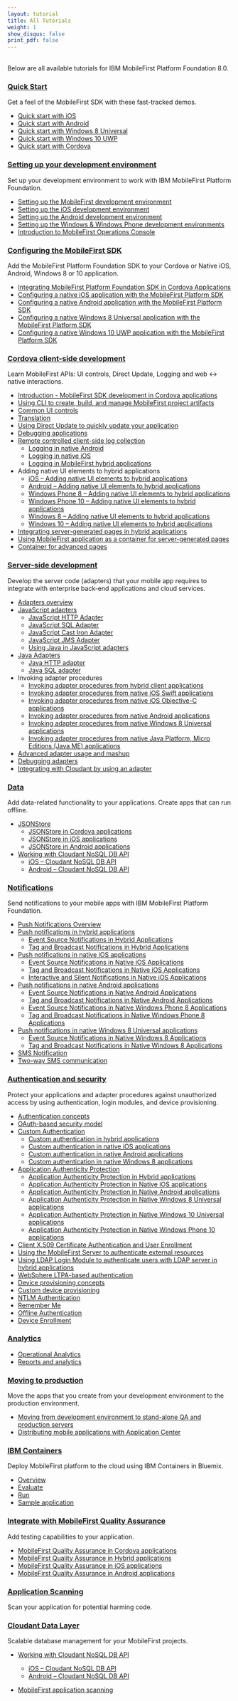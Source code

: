 ```yaml
---
layout: tutorial
title: All Tutorials
weight: 1
show_disqus: false
print_pdf: false
---
```

<br>
Below are all available tutorials for IBM MobileFirst Platform Foundation 8.0.

### [Quick Start](../quick-start)
Get a feel of the MobileFirst SDK with these fast-tracked demos.

* [Quick start with iOS](../quick-start/ios/)
* [Quick start with Android](../quick-start/android/)
* [Quick start with Windows 8 Universal](../quick-start/windows-8/)
* [Quick start with Windows 10 UWP](../quick-start/windows-10/)
* [Quick start with Cordova](../quick-start/cordova/")

### [Setting up your development environment](../setting-up-your-development-environment/)
Set up your development environment to work with IBM MobileFirst Platform Foundation.

* [Setting up the MobileFirst development environment](../setting-up-your-development-environment/setting-up-the-mobilefirst-development-environment/)
* [Setting up the iOS development environment](../setting-up-your-development-environment/setting-up-the-ios-development-environment/)
* [Setting up the Android development environment](../setting-up-your-development-environment/setting-up-the-android-development-environment/)
* [Setting up the Windows & Windows Phone development environments](../setting-up-your-development-environment/setting-up-the-windows-8-and-windows-10-development-environment/)
* [Introduction to MobileFirst Operations Console](../quick-start/introduction-to-mobilefirst-platform-operations-console/)

### [Configuring the MobileFirst SDK](../configuring-the-mfpf-sdk/)
Add the MobileFirst Platform Foundation SDK to your Cordova or Native iOS, Android, Windows 8 or 10  application.

* [Integrating MobileFirst Platform Foundation SDK in Cordova Applications](../configuring-the-mfpf-sdk/integrating-mfpf-sdk/)
* [Configuring a native iOS application with the MobileFirst Platform SDK](../configuring-the-mfpf-sdk/configuring-a-native-ios-application-with-the-mfp-sdk/)
* [Configuring a native Android application with the MobileFirst Platform SDK](../configuring-the-mfpf-sdk/configuring-a-native-android-application-with-the-mfp-sdk/)
* [Configuring a native Windows 8 Universal application with the MobileFirst Platform SDK](../configuring-the-mfpf-sdk/configuring-a-native-windows-8-application-with-the-mfp-sdk/)
* [Configuring a native Windows 10 UWP application with the MobileFirst Platform SDK](../configuring-the-mfpf-sdk/configuring-a-native-windows-10-application-with-the-mfp-sdk/)

### [Cordova client-side development](../cordova-client-side-development/)
Learn MobileFirst APIs: UI controls, Direct Update, Logging and web &#8596; native interactions.

* [Introduction - MobileFirst SDK development in Cordova applications](../client-side-development-/intro-mfpf-cordova/)
* [Using CLI to create, build, and manage MobileFirst project artifacts](../cordova-client-side-development/updated-using-cli-to-create-build-and-manage-mobilefirst-project-artifacts/)
* [Common UI controls](../cordova-client-side-development/common-ui-controls/")
* [Translation](../cordova-client-side-development/translation/)
* [Using Direct Update to quickly update your application](../cordova-client-side-development/using-direct-update-to-quickly-update-your-application/)
* [Debugging applications](../cordova-client-side-development/debugging-applications/)
* [Remote controlled client-side log collection](../cordova-client-side-development/remote-controlled-client-side-log-collection/)
    * [Logging in native Android](../client-side-development-/remote-controlled-client-side-log-collection/logging-in-native-android/")
    * [Logging in native iOS](../cordova-client-side-development/remote-controlled-client-side-log-collection/logging-in-native-ios/)
    * [Logging in MobileFirst hybrid applications](../cordova-client-side-development/remote-controlled-client-side-log-collection/logging-in-hybrid-applications/)
* Adding native UI elements to hybrid applications
    * [iOS – Adding native UI elements to hybrid applications](../cordova-client-side-development/ios-adding-native-ui-elements-hybrid-applications/)
    * [Android – Adding native UI elements to hybrid applications](../cordova-client-side-development/android-adding-native-ui-elements-hybrid-applications/)
    * [Windows Phone 8 – Adding native UI elements to hybrid applications](../cordova-client-side-development/wp8-adding-native-ui-elements-hybrid-applications/)
    * [Windows Phone 10 – Adding native UI elements to hybrid applications](../cordova-client-side-development/wp10-adding-native-ui-elements-hybrid-applications/)
    * [Windows 8 – Adding native UI elements to hybrid applications](../cordova-client-side-development/w8-adding-native-ui-elements-hybrid-applications/)
    * [Windows 10 – Adding native UI elements to hybrid applications](../cordova-client-side-development/w10-adding-native-ui-elements-hybrid-applications/)
* [Integrating server-generated pages in hybrid applications](../advanced-topics/integrating-server-generated-pages-hybrid-applications/)
* [Using MobileFirst application as a container for server-generated pages](../advanced-topics/using-a-mobilefirst-application-as-a-container-for-server-generated-pages/)
* [Container for advanced pages](../advanced-topics/container-advanced-pages/)

### [Server-side development](../server-side-development/)
Develop the server code (adapters) that your mobile app requires to integrate with enterprise back-end applications and cloud services.

* [Adapters overview](../server-side-development/adapters-overview/)
* [JavaScript adapters](../server-side-development/javascript-adapters/)
    * [JavaScript HTTP Adapter](../server-side-development/javascript-adapters/js-http-adapter/)
    * [JavaScript SQL Adapter](../server-side-development/javascript-adapters/js-sql-adapter/)
    * [JavaScript Cast Iron Adapter](../server-side-development/javascript-adapters/js-cast-iron-adapter/)
    * [JavaScript JMS Adapter](../server-side-development/javascript-adapters/js-jms-adapter/)
    * [Using Java in JavaScript adapters](../server-side-development/javascript-adapters/using-java-adapters/)
* [Java Adapters](../server-side-development/java-adapters/)
    * [Java HTTP adapter](../server-side-development/java-adapters/java-http-adapter/)
    * [Java SQL adapter](../server-side-development/java-adapters/java-sql-adapter/)
* Invoking adapter procedures
    * [Invoking adapter procedures from hybrid client applications](../server-side-development/invoking-adapter-procedures-hybrid-client-applications/)
    * [Invoking adapter procedures from native iOS Swift applications](../server-side-development/invoking-adapter-procedures-native-ios-swift-applications/)
    * [Invoking adapter procedures from native iOS Objective-C applications](../server-side-development/invoking-adapter-procedures-native-ios-applications/)
    * [Invoking adapter procedures from native Android applications](../server-side-development/invoking-adapter-procedures-native-android-applications/)
    * [Invoking adapter procedures from native Windows 8 Universal applications](../server-side-development/invoking-adapter-procedures-native-windows-8-applications/)
    * [Invoking adapter procedures from native Java Platform, Micro Editions (Java ME) applications](../server-side-development/invoking-adapter-procedures-native-java-platform-micro-editions-java-applications/)
* [Advanced adapter usage and mashup](../server-side-development/advanced-adapter-usage-mashup/)
* [Debugging adapters](../server-side-development/debugging-adapters/)
* [Integrating with Cloudant by using an adapter](../server-side-development/cloudant/)

### [Data](../data/)
Add data-related functionality to your applications. Create apps that can run offline.

* [JSONStore](../data/jsonstore/)
    * [JSONStore in Cordova applications](../data/jsonstore/jsonstore-javascript-api/)
	* [JSONStore in iOS applications](../data/jsonstore/jsonstore-objective-c-api/)
	* [JSONStore in Android applications](../data/jsonstore/jsonstore-java-api/)
* [Working with Cloudant NoSQL DB API](../data/working-with-cloudant-nosql-db-api/)
	* [iOS – Cloudant NoSQL DB API](../data/working-with-cloudant-nosql-db-api/ios/)
	* [Android – Cloudant NoSQL DB API](../data/working-with-cloudant-nosql-db-api/android/)

### [Notifications](../notifications/)
Send notifications to your mobile apps with IBM MobileFirst Platform Foundation.

* [Push Notifications Overview](../notifications/push-notifications-overview/)
* [Push notifications in hybrid applications](../notifications/push-notifications-overview/push-notifications-in-hybrid-applications/)
    * [Event Source Notifications in Hybrid Applications](../notifications/push-notifications-overview/push-notifications-in-hybrid-applications/event-source/)
    * [Tag and Broadcast Notifications in Hybrid Applications](../notifications/push-notifications-overview/push-notifications-in-hybrid-applications/tag-based/)
* [Push notifications in native iOS applications](../notifications/push-notifications-overview/push-notifications-in-native-ios-applications/)
    * [Event Source Notifications in Native iOS Applications](../notifications/push-notifications-overview/push-notifications-in-native-ios-applications/event-source/)
	* [Tag and Broadcast Notifications in Native iOS Applications](../notifications/push-notifications-overview/push-notifications-in-native-ios-applications/tag-based/)
	* [Interactive and Silent Notifications in Native iOS Applications](../notifications/push-notifications-overview/push-notifications-in-native-ios-applications/interactive-and-silent/)
* [Push notifications in native Android applications](../notifications/push-notifications-overview/push-notifications-in-native-android-applications/)
    * [Event Source Notifications in Native Android Applications](../notifications/push-notifications-overview/push-notifications-in-native-android-applications/event-source/)
	* [Tag and Broadcast Notifications in Native Android Applications](../notifications/push-notifications-overview/push-notifications-in-native-android-applications/tag-based/)
    * [Event Source Notifications in Native Windows Phone 8 Applications](../notifications/push-notifications-overview/push-notifications-in-native-windows-phone-8-applications/event-source/)
	* [Tag and Broadcast Notifications in Native Windows Phone 8 Applications](../notifications/push-notifications-overview/push-notifications-in-native-windows-phone-8-applications/tag-based/)
* [Push notifications in native Windows 8 Universal applications](../notifications/push-notifications-overview/push-notifications-in-native-windows-8-applications/)
	* [Event Source Notifications in Native Windows 8 Applications](../notifications/push-notifications-overview/push-notifications-in-native-windows-8-applications/event-source/)
	* [Tag and Broadcast Notifications in Native Windows 8 Applications](../notifications/push-notifications-overview/push-notifications-in-native-windows-8-applications/tag-based/)
* [SMS Notification](../notifications/sms-notifications/)
* [Two-way SMS communication](../notifications/two-way-sms-communication/)

### [Authentication and security](../authentication-and-security/)
Protect your applications and adapter procedures against unauthorized access by using authentication, login modules, and device provisioning.

* [Authentication concepts](../authentication-and-security/authentication-concepts/)
* [OAuth-based security model](../authentication-and-security/authentication-concepts/oauth-based-security-model/)
* [Custom Authentication](../authentication-and-security/custom-authentication/)
	* [Custom authentication in hybrid applications](../authentication-and-security/custom-authentication/custom-authentication-hybrid-applications/)
	* [ Custom authentication in native iOS applications](../authentication-and-security/custom-authentication/custom-authentication-native-ios-applications/)
	* [Custom authentication in native Android applications](../authentication-and-security/custom-authentication/custom-authentication-in-native-android-applications/)
	* [Custom authentication in native Windows 8 applications](../authentication-and-security/custom-authentication/custom-authentication-in-native-windows-8-applications/)
* [Application Authenticity Protection](../authentication-and-security/application-authenticity-protection/)
    * [Application Authenticity Protection in Hybrid applications](../authentication-and-security/application-authenticity-protection/application-authenticity-protection-hybrid-applications/)
	* [Application Authenticity Protection in Native iOS applications](../authentication-and-security/application-authenticity-protection/application-authenticity-protection-native-ios/)
	* [Application Authenticity Protection in Native Android applications](../authentication-and-security/application-authenticity-protection/application-authenticity-protection-native-android-applications/)
	* [Application Authenticity Protection in Native Windows 8 Universal applications](../authentication-and-security/application-authenticity-protection/application-authenticity-protection-in-native-windows-universal-applications/)
    * [Application Authenticity Protection in Native Windows 10 Universal applications](../authentication-and-security/application-authenticity-protection/application-authenticity-protection-in-native-windows-10-universal-applications/)
    * [Application Authenticity Protection in Native Windows Phone 10 applications](../authentication-and-security/application-authenticity-protection/application-authenticity-protection-in-native-windows-phone-10-applications/)
* [Client X.509 Certificate Authentication and User Enrollment](../authentication-and-security/client-x-509-certificate-authentication-user-enrollment/)
* [Using the MobileFirst Server to authenticate external resources](../authentication-and-security/using-mobilefirst-server-authenticate-external-resources/)
* [Using LDAP Login Module to authenticate users with LDAP server in hybrid applications](../authentication-and-security/using-ldap-login-module-to-authenticate-users-with-ldap-server-in-hybrid-applications/)
* [WebSphere LTPA-based authentication](../authentication-and-security/websphere-ltpa-based-authentication/)
* [Device provisioning concepts](../authentication-and-security/device-provisioning-concepts/)
* [Custom device provisioning](../authentication-and-security/custom-device-provisioning/)
* [NTLM Authentication](../authentication-and-security/ntlm-authentication/)
* [Remember Me](../advanced-topics/remember-me/)
* [Offline Authentication](../advanced-topics/offline-authentication/)
* [Device Enrollment](../advanced-topics/device-enrollment/)

### [Analytics](../analytics/)

* [Operational Analytics](../analytics/operational-analytics/)
* [Reports and analytics](../analytics/reports-analytics/)

### [Moving to production](../moving-to-production/)
Move the apps that you create from your development environment to the production environment.

* [Moving from development environment to stand-alone QA and production servers](../moving-to-production/moving-development-environment-stand-alone-qa-production-servers/)
* [Distributing mobile applications with Application Center](../moving-to-production/distributing-mobile-applications-with-application-center/)

### [IBM Containers](../ibm-containers/overview/)
Deploy MobileFirst platform to the cloud using IBM Containers in Bluemix.

* [Overview](../ibm-containers/overview/)
* [Evaluate](../ibm-containers/evaluate/)
* [Run](../ibm-containers/run/)
* [Sample application](../ibm-containers/sample-app/)

### [Integrate with MobileFirst Quality Assurance]({{site.baseurl}}/tutorials/en/quality-assurance/8.0/overview)
Add testing capabilities to your application.

* [MobileFirst Quality Assurance in Cordova applications]({{site.baseurl}}/tutorials/en/quality-assurance/8.0/cordova/)
* [MobileFirst Quality Assurance in Hybrid applications]({{site.baseurl}}/tutorials/en/quality-assurance/8.0/hybrid/)
* [MobileFirst Quality Assurance in iOS applications]({{site.baseurl}}/tutorials/en/quality-assurance/8.0/ios/)
* [MobileFirst Quality Assurance in Android applications]({{site.baseurl}}/tutorials/en/quality-assurance/8.0/android/)

### [Application Scanning]({{site.baseurl}}/tutorials/en/application-scanning)
Scan your application for potential harming code.

### [Cloudant Data Layer](../../../cloudant/)
Scalable database management for your MobileFirst projects.

* [Working with Cloudant NoSQL DB API](../data/working-with-cloudant-nosql-db-api/)
	* [iOS – Cloudant NoSQL DB API](../data/working-with-cloudant-nosql-db-api/ios/)
	* [Android – Cloudant NoSQL DB API](../data/working-with-cloudant-nosql-db-api/android/)

* [MobileFirst application scanning]({{site.baseurl}}/tutorials/en/application-scanning/)